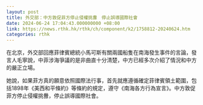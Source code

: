 ```yaml
---
layout: post
title: 外交部：中方敦促菲方停止侵權挑釁　停止誤導國際社會
date: 2024-06-24 17:04:43.000000000 +08:00
link: https://news.rthk.hk/rthk/ch/component/k2/1758812-20240624.htm
categories: rthk
---
```


在北京，外交部回應菲律賓總統小馬可斯有關兩國船隻在南海發生事件的言論，發言人毛寧說，中菲涉海爭議的是非曲直十分清楚，中方已經多次介紹了情況和中方的嚴正立場。

她說，如果菲方真的願意依照國際法行事，首先就應遵循確定菲律賓領土範圍，包括1898年《美西和平條約》等條約的規定，遵守《南海各方行為宣言》。中方敦促菲方停止侵權挑釁，停止誤導國際社會。
